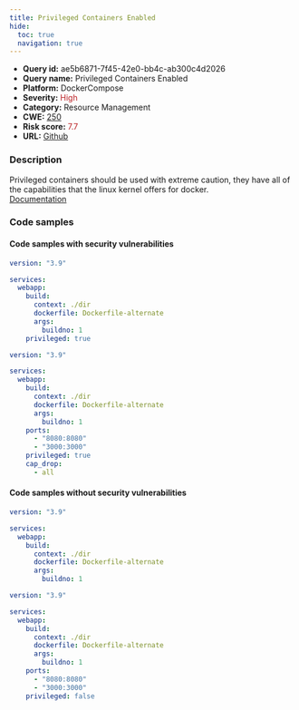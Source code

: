 ```yaml
---
title: Privileged Containers Enabled
hide:
  toc: true
  navigation: true
---
```


<style>
  .highlight .hll {
    background-color: #ff171742;
  }
  .md-content {
    max-width: 1100px;
    margin: 0 auto;
  }
</style>

-   **Query id:** ae5b6871-7f45-42e0-bb4c-ab300c4d2026
-   **Query name:** Privileged Containers Enabled
-   **Platform:** DockerCompose
-   **Severity:** <span style="color:#bb2124">High</span>
-   **Category:** Resource Management
-   **CWE:** <a href="https://cwe.mitre.org/data/definitions/250.html" onclick="newWindowOpenerSafe(event, 'https://cwe.mitre.org/data/definitions/250.html')">250</a>
-   **Risk score:** <span style="color:#bb2124">7.7</span>
-   **URL:** [Github](https://github.com/Checkmarx/kics/tree/master/assets/queries/dockerCompose/privileged_containers_enabled)

### Description
Privileged containers should be used with extreme caution, they have all of the capabilities that the linux kernel offers for docker.<br>
[Documentation](https://docs.docker.com/compose/compose-file/#privileged)

### Code samples
#### Code samples with security vulnerabilities
```yaml title="Positive test num. 1 - yaml file" hl_lines="10"
version: "3.9"

services:
  webapp:
    build:
      context: ./dir
      dockerfile: Dockerfile-alternate
      args:
        buildno: 1
    privileged: true

```
```yaml title="Positive test num. 2 - yaml file" hl_lines="13"
version: "3.9"

services:
  webapp:
    build:
      context: ./dir
      dockerfile: Dockerfile-alternate
      args:
        buildno: 1
    ports:
      - "8080:8080"
      - "3000:3000"
    privileged: true
    cap_drop:
      - all

```


#### Code samples without security vulnerabilities
```yaml title="Negative test num. 1 - yaml file"
version: "3.9"

services:
  webapp:
    build:
      context: ./dir
      dockerfile: Dockerfile-alternate
      args:
        buildno: 1

```
```yaml title="Negative test num. 2 - yaml file"
version: "3.9"

services:
  webapp:
    build:
      context: ./dir
      dockerfile: Dockerfile-alternate
      args:
        buildno: 1
    ports:
      - "8080:8080"
      - "3000:3000"
    privileged: false

```

